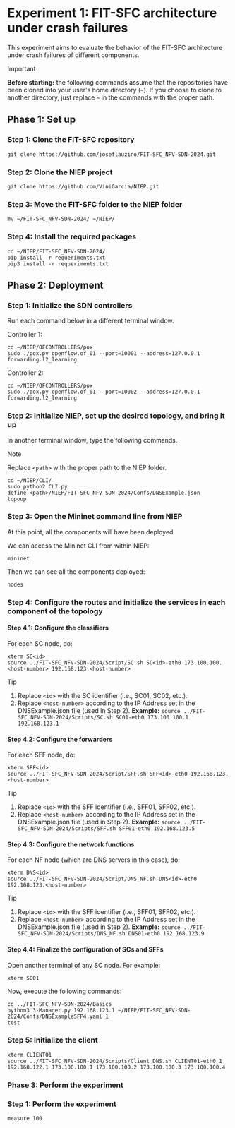 

# Experiment 1: FIT-SFC architecture under crash failures

This experiment aims to evaluate the behavior of the FIT-SFC architecture under crash failures of different components.

> [!IMPORTANT] 
> **Before starting:** the following commands assume that the repositories have been cloned into your user's home directory (`~`). If you choose to clone to another directory, just replace `~` in the commands with the proper path.

## Phase 1: Set up

### Step 1: Clone the FIT-SFC repository
    git clone https://github.com/joseflauzino/FIT-SFC_NFV-SDN-2024.git

### Step 2: Clone the NIEP project
    git clone https://github.com/ViniGarcia/NIEP.git

### Step 3: Move the FIT-SFC folder to the NIEP folder
    mv ~/FIT-SFC_NFV-SDN-2024/ ~/NIEP/

### Step 4: Install the required packages 
	cd ~/NIEP/FIT-SFC_NFV-SDN-2024/
	pip install -r requeriments.txt
	pip3 install -r requeriments.txt
 
## Phase 2: Deployment

### Step 1: Initialize the SDN controllers
Run each command below in a different terminal window.

Controller 1:

	cd ~/NIEP/OFCONTROLLERS/pox
	sudo ./pox.py openflow.of_01 --port=10001 --address=127.0.0.1 forwarding.l2_learning
	
Controller 2:

 	cd ~/NIEP/OFCONTROLLERS/pox
	sudo ./pox.py openflow.of_01 --port=10002 --address=127.0.0.1 forwarding.l2_learning

### Step 2: Initialize NIEP, set up the desired topology, and bring it up

In another terminal window, type the following commands.

> [!NOTE] 
> Replace `<path>` with the proper path to the NIEP folder.

    cd ~/NIEP/CLI/
    sudo python2 CLI.py
    define <path>/NIEP/FIT-SFC_NFV-SDN-2024/Confs/DNSExample.json
    topoup

### Step 3: Open the Mininet command line from NIEP

At this point, all the components will have been deployed.

We can access the Mininet CLI from within NIEP:

	mininet
 
Then we can see all the components deployed:

	nodes

### Step 4: Configure the routes and initialize the services in each component of the topology

#### Step 4.1: Configure the classifiers

For each SC node, do:

	xterm SC<id>
	source ../FIT-SFC_NFV-SDN-2024/Script/SC.sh SC<id>-eth0 173.100.100.<host-number> 192.168.123.<host-number>

> [!TIP] 
> 1. Replace `<id>` with the SC identifier (i.e., SC01, SC02, etc.).
> 2. Replace `<host-number>` according to the IP Address set in the DNSExample.json file (used in Step 2).
> **Example:**  `source ../FIT-SFC_NFV-SDN-2024/Scripts/SC.sh SC01-eth0 173.100.100.1 192.168.123.1`

#### Step 4.2: Configure the forwarders

For each SFF node, do:

	xterm SFF<id>
	source ../FIT-SFC_NFV-SDN-2024/Script/SFF.sh SFF<id>-eth0 192.168.123.<host-number>

> [!TIP] 
> 1. Replace `<id>` with the SFF identifier (i.e., SFF01, SFF02, etc.).
> 2. Replace `<host-number>` according to the IP Address set in the DNSExample.json file (used in Step 2).
> **Example:**  `source ../FIT-SFC_NFV-SDN-2024/Scripts/SFF.sh SFF01-eth0 192.168.123.5`

#### Step 4.3: Configure the network functions

For each NF node (which are DNS servers in this case), do:

	xterm DNS<id>
	source ../FIT-SFC_NFV-SDN-2024/Script/DNS_NF.sh DNS<id>-eth0 192.168.123.<host-number>

> [!TIP] 
> 1. Replace `<id>` with the SFF identifier (i.e., SFF01, SFF02, etc.).
> 2. Replace `<host-number>` according to the IP Address set in the DNSExample.json file (used in Step 2).
> **Example:**  `source ../FIT-SFC_NFV-SDN-2024/Scripts/DNS_NF.sh DNS01-eth0 192.168.123.9`

#### Step 4.4: Finalize the configuration of SCs and SFFs

Open another terminal of any SC node. For example:

	xterm SC01

Now, execute the following commands:

	cd ../FIT-SFC_NFV-SDN-2024/Basics
	python3 3-Manager.py 192.168.123.1 ~/NIEP/FIT-SFC_NFV-SDN-2024/Confs/DNSExampleSFP4.yaml 1
	test

### Step 5: Initialize the client

    xterm CLIENT01
    source ../FIT-SFC_NFV-SDN-2024/Scripts/Client_DNS.sh CLIENT01-eth0 1 192.168.122.1 173.100.100.1 173.100.100.2 173.100.100.3 173.100.100.4

### Phase 3: Perform the experiment

### Step 1: Perform the experiment

	measure 100
